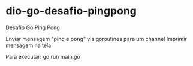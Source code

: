 # dio-go-desafio-pingpong

Desafio Go Ping Pong

Enviar mensagem "ping e pong" via goroutines para um channel
Imprimir mensagem na tela

Para executar:
go run main.go
